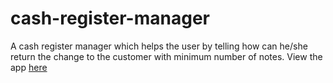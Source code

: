 # cash-register-manager
A cash register manager which helps the user by telling how can he/she return the change to the customer with minimum number of notes.
View the app [here](https://yashjagtap-cash-register-manager.netlify.app/)